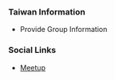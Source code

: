 ### Taiwan Information
* Provide Group Information

### Social Links
* [Meetup](https://www.meetup.com/Taipei-OWASP-Meetup-Group/)


